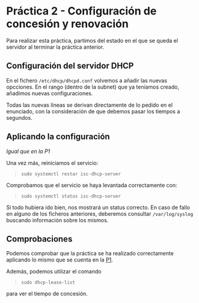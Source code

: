 # Práctica 2 - Configuración de concesión y renovación

Para realizar esta práctica, partimos del estado en el que se queda el servidor al terminar la práctica anterior.

## Configuración del servidor DHCP

En el fichero `/etc/dhcp/dhcpd.conf` volvemos a añadir las nuevas opcciones. En el rango (dentro de la subnet) que ya teníamos creado, añadimos nuevas configuraciones.

Todas las nuevas líneas se derivan directamente de lo pedido en el enunciado, con la consideración de que debemos pasar los tiempos a segundos.

## Aplicando la configuración

_Igual que en la P1_

Una vez más, reiniciamos el servicio:

> `sudo systemctl restar isc-dhcp-server`

Comprobamos que el servicio se haya levantada correctamente con:

> `sudo systemctl status isc-dhcp-server`

Si todo hubiera ido bien, nos mostrará un status correcto. En caso de fallo en alguno de los ficheros anteriores, deberemos consultar `/var/log/syslog` buscando información sobre los mismos.

## Comprobaciones

Podemos comprobar que la práctica se ha realizado correctamente aplicando lo mismo que se cuenta en la [P1](../P1/README.md).

Además, podemos utilizar el comando 

> `sudo dhcp-lease-list`

para ver el tiempo de concesión.